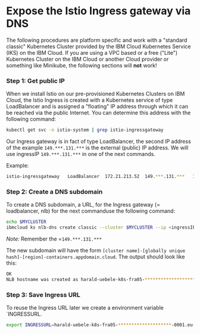 # Expose the Istio Ingress gateway via DNS

The following procedures are platform specific and work with a "standard classic" Kubernetes Cluster provided by the IBM Cloud Kubernetes Service (IKS) on the IBM Cloud. If you are using a VPC based or a free ("Lite") Kubernetes Cluster on the IBM Cloud or another Cloud provider or something like Minikube, the following sections will **not** work!

### Step 1: Get public IP

When we install Istio on our pre-provisioned Kubernetes Clusters on IBM Cloud, the Istio Ingress is created with a Kubernetes service of type LoadBalancer and is assigned a "floating" IP address through which it can be reached via the public Internet. You can determine this address with the following command:

```sh
kubectl get svc -n istio-system | grep istio-ingressgateway
```
Our Ingress gateway is in fact of type LoadBalancer, the second IP address of the example `149.***.131.***` is the external (public) IP address.  We will use ingressIP `149.***.131.***`  in one of the next commands.

Example:

```sh
istio-ingressgateway   LoadBalancer  172.21.213.52  149.***.131.***   15020:31754/TCP,...
```

### Step 2: Create a DNS subdomain

To create a DNS subdomain, a URL, for the Ingress gateway (= loadbalancer, nlb) for the next commanduse the following command:

```sh
echo $MYCLUSTER
ibmcloud ks nlb-dns create classic --cluster $MYCLUSTER --ip <ingressIP>
```

_Note:_ Remember the <ingressIP>=`149.***.131.***`

The new subdomain will have the form `[cluster name]-[globally unique hash]-[region]-containers.appdomain.cloud`. The output should look like this:

```sh
OK
NLB hostname was created as harald-uebele-k8s-fra05-********************-0001.eu-de.containers.appdomain.cloud
```

### Step 3: Save Ingress URL

To reuse the Ingress URL later we create a environment variable  `INGRESSURL.

```sh
export INGRESSURL=harald-uebele-k8s-fra05-********************-0001.eu-de.containers.appdomain.cloud
```